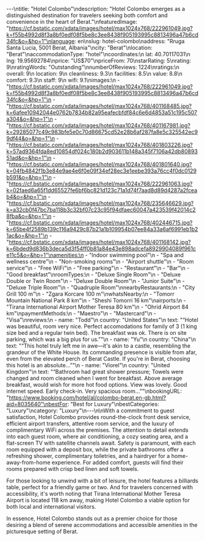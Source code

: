 ---\ntitle: "Hotel Colombo"\ndescription: "Hotel Colombo emerges as a distinguished destination for travelers seeking both comfort and convenience in the heart of Berat."\nfeaturedImage: "https://cf.bstatic.com/xdata/images/hotel/max1024x768/222961049.jpg?k=f55b4992d8f3a8bf0edf08f5be8c3ee8438f905193995c8813496a47b6cd34fc&o=&hp=1"\nlanguage: en\nslug: hotel-colombo\naddress: "Rruga Santa Lucia, 5001 Berat, Albania"\ncity: "Berat"\nlocation: "Berat"\naccommodationType: "hotel"\ncoordinates:\n  lat: 40.70117031\n  lng: 19.95692784\nprice: "US$70"\npriceFrom: 70\nstarRating: 5\nrating: 9\nratingWords: "Outstanding"\nnumberOfReviews: 1224\nratings:\n  overall: 9\n  location: 9\n  cleanliness: 9.3\n  facilities: 8.5\n  value: 8.8\n  comfort: 9.3\n  staff: 9\n  wifi: 9.1\nimages:\n  - "https://cf.bstatic.com/xdata/images/hotel/max1024x768/222961049.jpg?k=f55b4992d8f3a8bf0edf08f5be8c3ee8438f905193995c8813496a47b6cd34fc&o=&hp=1"\n  - "https://cf.bstatic.com/xdata/images/hotel/max1024x768/401168485.jpg?k=6afee10942044e0762b7834b82a95eafecbfdf84c6e6d4853a51c195c507a304&o=&hp=1"\n  - "https://cf.bstatic.com/xdata/images/hotel/max1024x768/401167981.jpg?k=29285077c49c983bfe5e0c70d86675cd52e28b6af287fa8e5c325542ec99df44&o=&hp=1"\n  - "https://cf.bstatic.com/xdata/images/hotel/max1024x768/401803226.jpg?k=57ad9364fda8ed10854df024c180b2d903611b148a345f7106a42db8089351ad&o=&hp=1"\n  - "https://cf.bstatic.com/xdata/images/hotel/max1024x768/401801640.jpg?k=04fb4842f1b3e84e9ae4e6f0e09f34ef28ec3e1eebe393a76cc4f0dc0129b591&o=&hp=1"\n  - "https://cf.bstatic.com/xdata/images/hotel/max1024x768/222961063.jpg?k=02faed6a65f1dd65527fe6bf6bc821d123c71a1d74f7aad8d89d4287a2fceab4&o=&hp=1"\n  - "https://cf.bstatic.com/xdata/images/hotel/max1024x768/235646629.jpg?k=a32cb0f47bc7ba118b3c32bf07c23c95f94dfaec60047a423539f42014c28fba&o=&hp=1"\n  - "https://cf.bstatic.com/xdata/images/hotel/max1024x768/402446715.jpg?k=65be4f2589b139c116a9429c87b21a1b109954b07ee84a33a6af6991eb1b21ac&o=&hp=1"\n  - "https://cf.bstatic.com/xdata/images/hotel/max1024x768/401168142.jpg?k=6bded9d836b3deca5d3f54ff0b81a84e43e898adcefa8929904089f961ce11c5&o=&hp=1"\namenities:\n  - "Indoor swimming pool"\n  - "Spa and wellness centre"\n  - "Non-smoking rooms"\n  - "Airport shuttle"\n  - "Room service"\n  - "Free WiFi"\n  - "Free parking"\n  - "Restaurant"\n  - "Bar"\n  - "Good breakfast"\nroomTypes:\n  - "Deluxe Single Room"\n  - "Deluxe Double or Twin Room"\n  - "Deluxe Double Room"\n  - "Junior Suite"\n  - "Deluxe Triple Room"\n  - "Quadruple Room"\nnearbyRestaurants:\n  - "City Grill 100 m"\n  - "Zgara Korcare 100 m"\nwhatsNearby:\n  - "Tomorr Mountain National Park 8 km"\n  - "Sheshi Tomorri 16 km"\nairports:\n  - "Tirana International Airport Mother Teresa 80 km"\n  - "Ohrid Airport 84 km"\npaymentMethods:\n  - "Maestro"\n  - "Mastercard"\n  - "Visa"\nreviews:\n  - name: "Todd"\n    country: "United States"\n    text: "“Hotel was beautiful, room very nice. Perfect accomodations for family of 3 (1 king size bed and a regular twin bed). The breakfast was ok. There is on site parking, which was a big plus for us.”"\n  - name: "Yu"\n    country: "China"\n    text: "“This hotel truly left me in awe—it's akin to a castle, resembling the grandeur of the White House. Its commanding presence is visible from afar, even from the elevated perch of Berat Castle. If you're in Berat, choosing this hotel is an absolute...”"\n  - name: "Viorel"\n    country: "United Kingdom"\n    text: "“Bathroom had great shower pressure; Towels were changed and room cleaned when I went for breakfast.
Above average breakfast, would wish for more hot food options. View was lovely.
Good internet speed.
Early check-in.
Very spacious room...”"\nbookingURL: "https://www.booking.com/hotel/al/colombo-berat.en-gb.html?aid=8035640"\nbestFor: "Best for Luxury"\nbestCategories: "Luxury"\ncategory: "Luxury"\n---\n\nWith a commitment to guest satisfaction, Hotel Colombo provides round-the-clock front desk service, efficient airport transfers, attentive room service, and the luxury of complimentary WiFi across the premises. The attention to detail extends into each guest room, where air conditioning, a cozy seating area, and a flat-screen TV with satellite channels await. Safety is paramount, with each room equipped with a deposit box, while the private bathrooms offer a refreshing shower, complimentary toiletries, and a hairdryer for a home-away-from-home experience. For added comfort, guests will find their rooms prepared with crisp bed linen and soft towels.

For those looking to unwind with a bit of leisure, the hotel features a billiards table, perfect for a friendly game or two. And for travelers concerned with accessibility, it's worth noting that Tirana International Mother Teresa Airport is located 118 km away, making Hotel Colombo a viable option for both local and international visitors.

In essence, Hotel Colombo stands out as a premier choice for those desiring a blend of serene accommodations and accessible amenities in the picturesque setting of Berat.